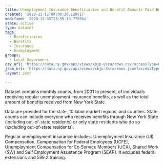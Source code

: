 ```yaml
---
title: Unemployment Insurance Beneficiaries and Benefit Amounts Paid Beginning 2001
created: '2020-11-12T04:00:38.129917'
modified: '2020-12-03T23:55:19.778964'
state: active
type: dataset
tags:
  - Beneficiaries
  - Benefits
  - Insurance
  - Unemployment
groups:
  - Local Government
csv_url: 'https://data.ny.gov/api/views/xbjp-8sra/rows.csv?accessType=DOWNLOAD'
json_url: 'https://data.ny.gov/api/views/xbjp-8sra/rows.json?accessType=DOWNLOAD'
layout: post

---
```

Dataset contains monthly counts, from 2001 to present, of individuals receiving regular unemployment insurance benefits, as well as the total amount of benefits received from New York State. 

Data are provided for the state, 10 labor market regions, and counties.  State counts can include everyone who receives benefits through New York State (including out-of-state residents) or only state residents who do so (excluding out-of-state residents). 

Regular unemployment insurance includes: Unemployment Insurance (UI) Compensation, Compensation for Federal Employees (UCFE), Unemployment Compensation for Ex-Service Members (UCX), Shared Work (SW) and Self Employment Assistance Program (SEAP).  It excludes federal extensions and 599.2 training.
